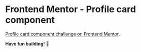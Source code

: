 # Frontend Mentor - Profile card component

 [Profile card component challenge on Frontend Mentor](https://www.frontendmentor.io/challenges/profile-card-component-cfArpWshJ).
 
**Have fun building!** 🚀
